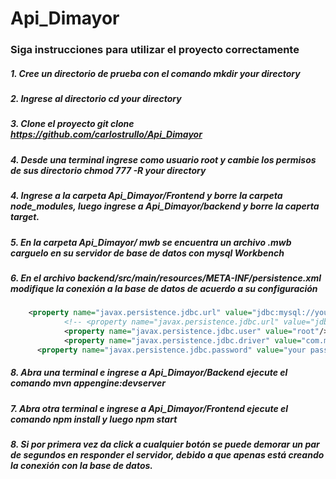 # Api_Dimayor

### Siga instrucciones para utilizar el proyecto correctamente

##### 1. Cree un directorio de prueba con el comando mkdir your directory
##### 2. Ingrese al directorio cd your directory
##### 3. Clone el proyecto git clone https://github.com/carlostrullo/Api_Dimayor
##### 4. Desde una terminal ingrese como usuario root y cambie los permisos de sus directorio chmod 777 -R your directory
##### 4. Ingrese a la carpeta Api_Dimayor/Frontend y borre la carpeta node_modules, luego ingrese a Api_Dimayor/backend y borre la caperta target.
##### 5. En la carpeta Api_Dimayor/ mwb se encuentra un archivo .mwb carguelo en su servidor de base de datos con mysql Workbench
##### 6. En el archivo backend/src/main/resources/META-INF/persistence.xml modifique la conexión a la base de datos de acuerdo a su configuración
```xml
    <property name="javax.persistence.jdbc.url" value="jdbc:mysql://your conection?zeroDateTimeBehavior=convertToNull"/>
			<!-- <property name="javax.persistence.jdbc.url" value="jdbc:mysql://localhost:3306/COMPUNUBE_1" /> -->
			<property name="javax.persistence.jdbc.user" value="root"/>
			<property name="javax.persistence.jdbc.driver" value="com.mysql.jdbc.Driver" />
      <property name="javax.persistence.jdbc.password" value="your password"/>
```
##### 8. Abra una terminal e ingrese a Api_Dimayor/Backend ejecute el comando mvn appengine:devserver
##### 7. Abra otra terminal e ingrese a Api_Dimayor/Frontend ejecute el comando npm install y luego npm start
##### 8. Si por primera vez da click a cualquier botón se puede demorar un par de segundos en responder el servidor, debido a que apenas está creando la conexión con la base de datos.
